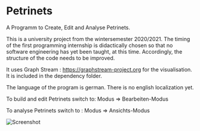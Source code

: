 # Petrinets

A Programm to Create, Edit and Analyse Petrinets.

This is a university project from the wintersemester 2020/2021.
The timing of the first programming internship is didactically chosen so that no software engineering has yet been taught, at this time. 
Accordingly, the structure of the code needs to be improved.

It uses Graph Stream : https://graphstream-project.org for the visualisation. It is included in the dependency folder. 

The language of the program is german. There is no english localization yet.


To build and edit Petrinets switch to:  Modus => Bearbeiten-Modus

To analyse Petrinets switch to : Modus => Ansichts-Modus


![Screenshot](.\resources\documentation_images\screenshot.png)

 